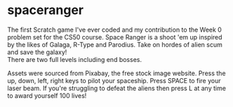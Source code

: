 # spaceranger
The first Scratch game I've ever coded and my contribution to the Week 0 problem set for the CS50 course. 
Space Ranger is a shoot 'em up inspired by the likes of Galaga, R-Type and Parodius. 
Take on hordes of alien scum and save the galaxy!  
There are two full levels including end bosses.

Assets were sourced from Pixabay, the free stock image website.
Press the up, down, left, right keys to pilot your spaceship.
Press SPACE to fire your laser beam.
If you're struggling to defeat the aliens then press L at any time to award yourself 100 lives!
